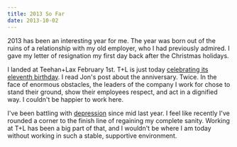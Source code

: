 ```yaml
---
title: 2013 So Far
date: 2013-10-02
---
```


2013 has been an interesting year for me. The year was born out of the ruins of a relationship with my old employer, who I had previously admired. I gave my letter of resignation my first day back after the Christmas holidays.

I landed at Teehan+Lax February 1st. T+L is just today [celebrating its eleventh birthday](http://www.teehanlax.com/blog/11-years-of-teehanlax/). I read Jon's post about the anniversary. Twice. In the face of enormous obstacles, the leaders of the company I work for chose to stand their ground, show their employees respect, and act in a dignified way. I couldn't be happier to work here.

I've been battling with [depression](/blog/depression) since mid last year. I feel like recently I've rounded a corner to the finish line of regaining my complete sanity. Working at T+L has been a big part of that, and I wouldn't be where I am today without working in such a stable, supportive environment.
